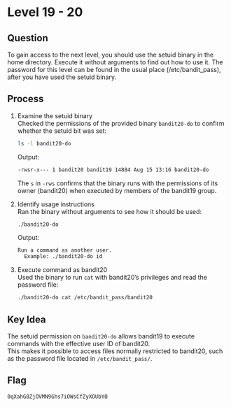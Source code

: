 # Level 19 - 20

## Question
To gain access to the next level, you should use the setuid binary in the home directory. Execute it without arguments to find out how to use it. The password for this level can be found in the usual place (/etc/bandit_pass), after you have used the setuid binary.  

## Process
1. Examine the setuid binary  
   Checked the permissions of the provided binary `bandit20-do` to confirm whether the setuid bit was set:
   ```bash
   ls -l bandit20-do
   ```
   Output:
   ```bash
   -rwsr-x--- 1 bandit20 bandit19 14884 Aug 15 13:16 bandit20-do
   ```
   The `s` in `-rws` confirms that the binary runs with the permissions of its owner (bandit20) when executed by members of the bandit19 group.

3. Identify usage instructions  
   Ran the binary without arguments to see how it should be used:
   ```bach
   ./bandit20-do
   ```
   Output:
   ```bash
   Run a command as another user.
     Example: ./bandit20-do id
   ```

5. Execute command as bandit20  
   Used the binary to run `cat` with bandit20’s privileges and read the password file:
   ```bash
   ./bandit20-do cat /etc/bandit_pass/bandit20
   ```

## Key Idea
The setuid permission on `bandit20-do` allows bandit19 to execute commands with the effective user ID of bandit20.  
This makes it possible to access files normally restricted to bandit20, such as the password file located in `/etc/bandit_pass/`.  

## Flag
```bash
0qXahG8ZjOVMN9Ghs7iOWsCfZyXOUbYO
```
